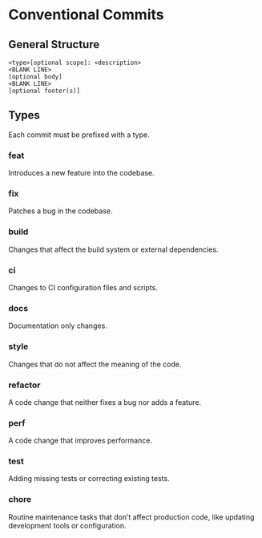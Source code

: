 # Conventional Commits

## General Structure

```
<type>[optional scope]: <description>
<BLANK LINE>
[optional body]
<BLANK LINE>
[optional footer(s)]
```

## Types

Each commit must be prefixed with a type.

### feat

Introduces a new feature into the codebase.

### fix

Patches a bug in the codebase.

### build

Changes that affect the build system or external dependencies.

### ci

Changes to CI configuration files and scripts.

### docs

Documentation only changes.

### style

Changes that do not affect the meaning of the code.

### refactor

A code change that neither fixes a bug nor adds a feature.

### perf

A code change that improves performance.

### test

Adding missing tests or correcting existing tests.

### chore

Routine maintenance tasks that don’t affect production code, like updating development tools or configuration.